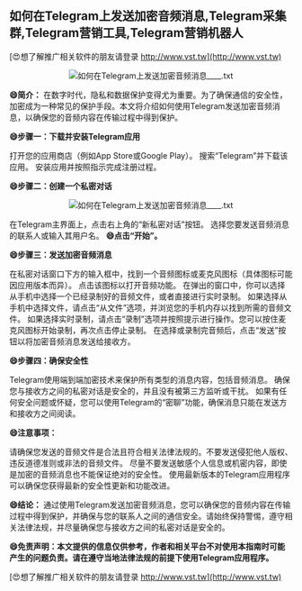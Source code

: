 ## **如何在Telegram上发送加密音频消息,Telegram采集群,Telegram营销工具,Telegram营销机器人**

[😍想了解推广相关软件的朋友请登录 http://www.vst.tw](http://www.vst.tw)

 <center><img src="https://vst.tw/MP4/tuiguang/png/4.png" alt="如何在Telegram上发送加密音频消息____.txt"></center>

**😄简介：**
在数字时代，隐私和数据保护变得尤为重要。为了确保通信的安全性，加密成为一种常见的保护手段。本文将介绍如何使用Telegram发送加密音频消息，以确保您的音频内容在传输过程中得到保护。

**😄步骤一：下载并安装Telegram应用**

打开您的应用商店（例如App Store或Google Play）。
搜索“Telegram”并下载该应用。
安装应用并按照指示完成注册过程。

**😄步骤二：创建一个私密对话**

 <center><img src="https://vst.tw/MP4/tuiguang/png/4.png" alt="如何在Telegram上发送加密音频消息____.txt"></center>

在Telegram主界面上，点击右上角的“新私密对话”按钮。
选择您要发送音频消息的联系人或输入其用户名。
**😄点击“开始”。**

**😄步骤三：发送加密音频消息**

在私密对话窗口下方的输入框中，找到一个音频图标或麦克风图标（具体图标可能因应用版本而异）。
点击该图标以打开音频功能。
在弹出的窗口中，你可以选择从手机中选择一个已经录制好的音频文件，或者直接进行实时录制。
如果选择从手机中选择文件，请点击“从文件”选项，并浏览您的手机内存以找到所需的音频文件。
如果选择实时录制，请点击“录制”选项并按照提示进行操作。您可以按住麦克风图标开始录制，再次点击停止录制。
在选择或录制完音频后，点击“发送”按钮以将加密音频消息发送给接收方。

**😄步骤四：确保安全性**

Telegram使用端到端加密技术来保护所有类型的消息内容，包括音频消息。
确保您与接收方之间的私密对话是安全的，并且没有被第三方监听或干扰。
如果有任何安全问题或怀疑，您可以使用Telegram的“密聊”功能，确保消息只能在发送方和接收方之间阅读。

**😄注意事项：**

请确保您发送的音频文件是合法且符合相关法律法规的。不要发送侵犯他人版权、违反道德准则或非法的音频文件。
尽量不要发送敏感个人信息或机密内容，即使是加密的音频消息也不能保证绝对的安全性。
使用最新版本的Telegram应用程序可以确保您获得最新的安全性更新和功能改进。

**😄结论：**
通过使用Telegram发送加密音频消息，您可以确保您的音频内容在传输过程中得到保护，并确保与您的联系人之间的通信安全。请始终保持警惕，遵守相关法律法规，并尽量确保您与接收方之间的私密对话是安全的。

**😄免责声明：本文提供的信息仅供参考，作者和相关平台不对使用本指南时可能产生的问题负责。请在遵守当地法律法规的前提下使用Telegram应用程序。**

[😍想了解推广相关软件的朋友请登录 http://www.vst.tw](http://www.vst.tw)



